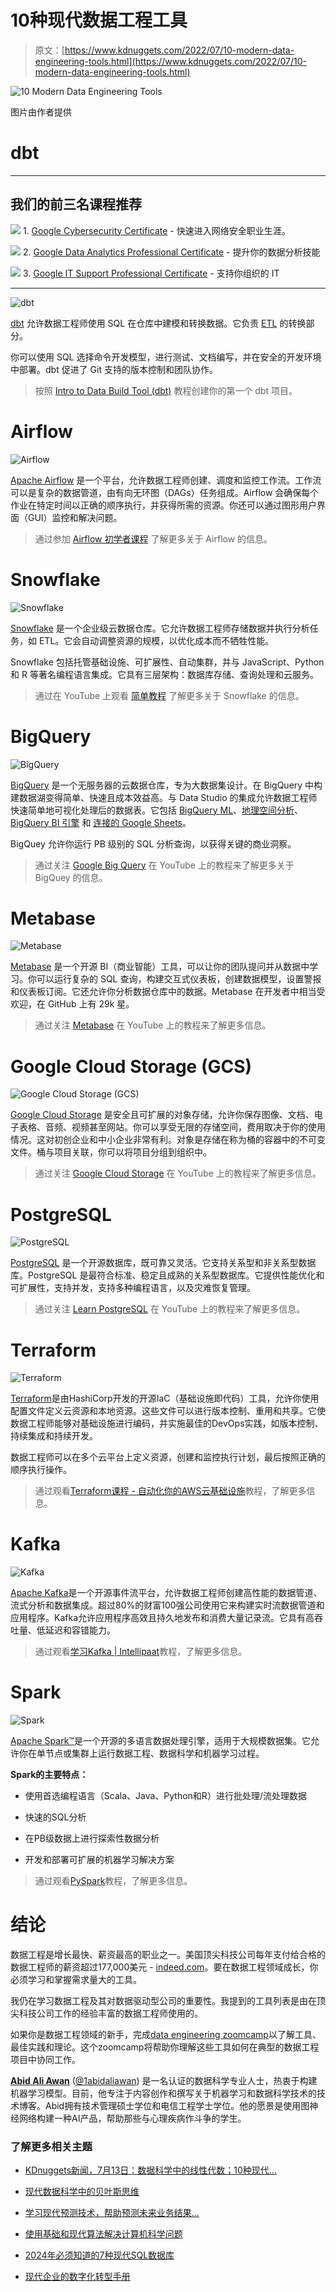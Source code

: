 # 10种现代数据工程工具

> 原文：[https://www.kdnuggets.com/2022/07/10-modern-data-engineering-tools.html](https://www.kdnuggets.com/2022/07/10-modern-data-engineering-tools.html)

![10 Modern Data Engineering Tools](../Images/205bb98778b4f3de928d05254dab6fd2.png)

图片由作者提供

# dbt

* * *

## 我们的前三名课程推荐

![](../Images/0244c01ba9267c002ef39d4907e0b8fb.png) 1\. [Google Cybersecurity Certificate](https://www.kdnuggets.com/google-cybersecurity) - 快速进入网络安全职业生涯。

![](../Images/e225c49c3c91745821c8c0368bf04711.png) 2\. [Google Data Analytics Professional Certificate](https://www.kdnuggets.com/google-data-analytics) - 提升你的数据分析技能

![](../Images/0244c01ba9267c002ef39d4907e0b8fb.png) 3\. [Google IT Support Professional Certificate](https://www.kdnuggets.com/google-itsupport) - 支持你组织的 IT

* * *

![dbt](../Images/1c396fe093c7be7ca0feef257dca3eb9.png)

[dbt](https://github.com/dbt-labs/dbt-core) 允许数据工程师使用 SQL 在仓库中建模和转换数据。它负责 [ETL](https://www.ibm.com/cloud/learn/etl) 的转换部分。

你可以使用 SQL 选择命令开发模型，进行测试、文档编写，并在安全的开发环境中部署。dbt 促进了 Git 支持的版本控制和团队协作。

> 按照 [Intro to Data Build Tool (dbt)](https://www.youtube.com/watch?v=5rNquRnNb4E) 教程创建你的第一个 dbt 项目。

# Airflow

![Airflow](../Images/5fb3b60142dea1bf8076d350066d65b3.png)

[Apache Airflow](https://airflow.apache.org/) 是一个平台，允许数据工程师创建、调度和监控工作流。工作流可以是复杂的数据管道，由有向无环图（DAGs）任务组成。Airflow 会确保每个作业在特定时间以正确的顺序执行，并获得所需的资源。你还可以通过图形用户界面（GUI）监控和解决问题。

> 通过参加 [Airflow 初学者课程](https://www.youtube.com/watch?v=K9AnJ9_ZAXE) 了解更多关于 Airflow 的信息。

# Snowflake

![Snowflake](../Images/7232313dcae418450bdaf252cbffd367.png)

[Snowflake](https://www.snowflake.com/) 是一个企业级云数据仓库。它允许数据工程师存储数据并执行分析任务，如 ETL。它会自动调整资源的规模，以优化成本而不牺牲性能。

Snowflake 包括托管基础设施、可扩展性、自动集群，并与 JavaScript、Python 和 R 等著名编程语言集成。它具有三层架构：数据库存储、查询处理和云服务。

> 通过在 YouTube 上观看 [简单教程](https://www.youtube.com/watch?v=xojAXXRo_S0) 了解更多关于 Snowflake 的信息。

# BigQuery

![BigQuery](../Images/56803a0c1d365a795d6822b18be03adf.png)

[BigQuery](https://cloud.google.com/bigquery/) 是一个无服务器的云数据仓库，专为大数据集设计。在 BigQuery 中构建数据湖变得简单、快速且成本效益高。与 Data Studio 的集成允许数据工程师快速简单地可视化处理后的数据表。它包括 [BigQuery ML](https://cloud.google.com/bigquery-ml/docs/)、[地理空间分析](https://cloud.google.com/bigquery/docs/geospatial-intro)、[BigQuery BI 引擎](https://cloud.google.com/bigquery/docs/bi-engine-intro) 和 [连接的 Google Sheets](https://cloud.google.com/blog/products/g-suite/connected-sheets-is-generally-available)。

BigQuey 允许你运行 PB 级别的 SQL 分析查询，以获得关键的商业洞察。

> 通过关注 [Google Big Query](https://www.youtube.com/watch?v=woU1YYlSR7o) 在 YouTube 上的教程来了解更多关于 BigQuey 的信息。

# Metabase

![Metabase](../Images/384c0e1b53301bee6564bdef3c49d71c.png)

[Metabase](https://github.com/metabase/metabase) 是一个开源 BI（商业智能）工具，可以让你的团队提问并从数据中学习。你可以运行复杂的 SQL 查询，构建交互式仪表板，创建数据模型，设置警报和仪表板订阅。它还允许你分析数据仓库中的数据。Metabase 在开发者中相当受欢迎，在 GitHub 上有 29k 星。

> 通过关注 [Metabase](https://www.youtube.com/watch?v=4bNp906oOhs) 在 YouTube 上的教程来了解更多信息。

# Google Cloud Storage (GCS)

![Google Cloud Storage (GCS)](../Images/29b5b00778d7cea4e17a9f8fb7cbcf68.png)

[Google Cloud Storage](https://cloud.google.com/storage/docs/introduction) 是安全且可扩展的对象存储，允许你保存图像、文档、电子表格、音频、视频甚至网站。你可以享受无限的存储空间，费用取决于你的使用情况。这对初创企业和中小企业非常有利。对象是存储在称为桶的容器中的不可变文件。桶与项目关联，你可以将项目分组到组织中。

> 通过关注 [Google Cloud Storage](https://www.youtube.com/watch?v=TVRsSiGJQvk) 在 YouTube 上的教程来了解更多信息。

# PostgreSQL

![PostgreSQL](../Images/8feb694b707b7a8214e1cba5f341cd71.png)

[PostgreSQL](https://www.postgresql.org/about/) 是一个开源数据库，既可靠又灵活。它支持关系型和非关系型数据库。PostgreSQL 是最符合标准、稳定且成熟的关系型数据库。它提供性能优化和可扩展性，支持并发，支持多种编程语言，以及灾难恢复管理。

> 通过关注 [Learn PostgreSQL](https://www.youtube.com/watch?v=qw--VYLpxG4) 在 YouTube 上的教程来了解更多信息。

# Terraform

![Terraform](../Images/e690bb6a28b404b1d1be436a97186da0.png)

[Terraform](https://www.terraform.io/intro)是由HashiCorp开发的开源IaC（基础设施即代码）工具，允许你使用配置文件定义云资源和本地资源。这些文件可以进行版本控制、重用和共享。它使数据工程师能够对基础设施进行编码，并实施最佳的DevOps实践，如版本控制、持续集成和持续开发。

数据工程师可以在多个云平台上定义资源，创建和监控执行计划，最后按照正确的顺序执行操作。

> 通过观看[Terraform课程 - 自动化你的AWS云基础设施](https://www.youtube.com/watch?v=SLB_c_ayRMo)教程，了解更多信息。

# Kafka

![Kafka](../Images/60d896c649f5eae316f1fa88abd14a0c.png)

[Apache Kafka](https://kafka.apache.org/)是一个开源事件流平台，允许数据工程师创建高性能的数据管道、流式分析和数据集成。超过80%的财富100强公司使用它来构建实时流数据管道和应用程序。Kafka允许应用程序高效且持久地发布和消费大量记录流。它具有高吞吐量、低延迟和容错能力。

> 通过观看[学习Kafka | Intellipaat](https://www.youtube.com/watch?v=daRykH67_qs)教程，了解更多信息。

# Spark

![Spark](../Images/7572bbf541413de68dfc4551689f3b79.png)

[Apache Spark™](https://spark.apache.org/)是一个开源的多语言数据处理引擎，适用于大规模数据集。它允许你在单节点或集群上运行数据工程、数据科学和机器学习过程。

**Spark的主要特点：**

+   使用首选编程语言（Scala、Java、Python和R）进行批处理/流处理数据

+   快速的SQL分析

+   在PB级数据上进行探索性数据分析

+   开发和部署可扩展的机器学习解决方案

> 通过观看[PySpark](https://www.youtube.com/watch?v=_C8kWso4ne4)教程，了解更多信息。

# 结论

数据工程是增长最快、薪资最高的职业之一。美国顶尖科技公司每年支付给合格的数据工程师的薪资超过177,000美元 - [indeed.com](https://www.indeed.com/career/data-engineer/salaries)。要在数据工程领域成长，你必须学习和掌握需求量大的工具。

我仍在学习数据工程及其对数据驱动型公司的重要性。我提到的工具列表是由在顶尖科技公司工作的经验丰富的数据工程师使用的。

如果你是数据工程领域的新手，完成[data engineering zoomcamp](https://github.com/DataTalksClub/data-engineering-zoomcamp)以了解工具、最佳实践和理论。这个zoomcamp将帮助你理解这些工具如何在典型的数据工程项目中协同工作。

**[Abid Ali Awan](https://www.polywork.com/kingabzpro)** ([@1abidaliawan](https://twitter.com/1abidaliawan)) 是一名认证的数据科学专业人士，热衷于构建机器学习模型。目前，他专注于内容创作和撰写关于机器学习和数据科学技术的技术博客。Abid拥有技术管理硕士学位和电信工程学士学位。他的愿景是使用图神经网络构建一种AI产品，帮助那些与心理疾病作斗争的学生。

### 了解更多相关主题

+   [KDnuggets新闻，7月13日：数据科学中的线性代数；10种现代…](https://www.kdnuggets.com/2022/n28.html)

+   [现代数据科学中的贝叶斯思维](https://www.kdnuggets.com/bayesian-thinking-in-modern-data-science)

+   [学习现代预测技术，帮助预测未来业务结果…](https://www.kdnuggets.com/2022/12/sphere-learn-modern-forecasting-techniques-help-predict-future-business-outcomes.html)

+   [使用基础和现代算法解决计算机科学问题](https://www.kdnuggets.com/2023/11/packt-tackle-computer-science-problems-fundamental-modern-algorithms-machine-learning)

+   [2024年必须知道的7种现代SQL数据库](https://www.kdnuggets.com/7-modern-sql-database-you-must-know-in-2024)

+   [现代企业的数字化转型手册](https://www.kdnuggets.com/digital-transformation-playbook-for-modern-businesses)
